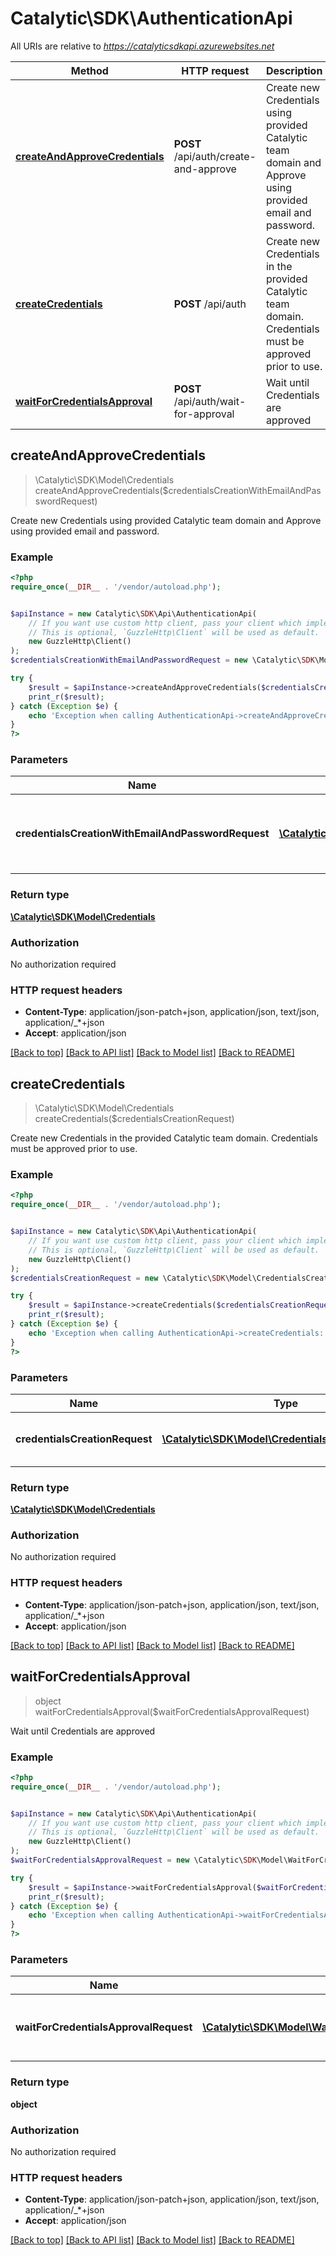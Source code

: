 # Catalytic\SDK\AuthenticationApi

All URIs are relative to *https://catalyticsdkapi.azurewebsites.net*

Method | HTTP request | Description
------------- | ------------- | -------------
[**createAndApproveCredentials**](AuthenticationApi.md#createAndApproveCredentials) | **POST** /api/auth/create-and-approve | Create new Credentials using provided Catalytic team domain and Approve using provided email and password.
[**createCredentials**](AuthenticationApi.md#createCredentials) | **POST** /api/auth | Create new Credentials in the provided Catalytic team domain.  Credentials must be approved prior to use.
[**waitForCredentialsApproval**](AuthenticationApi.md#waitForCredentialsApproval) | **POST** /api/auth/wait-for-approval | Wait until Credentials are approved



## createAndApproveCredentials

> \Catalytic\SDK\Model\Credentials createAndApproveCredentials($credentialsCreationWithEmailAndPasswordRequest)

Create new Credentials using provided Catalytic team domain and Approve using provided email and password.

### Example

```php
<?php
require_once(__DIR__ . '/vendor/autoload.php');


$apiInstance = new Catalytic\SDK\Api\AuthenticationApi(
    // If you want use custom http client, pass your client which implements `GuzzleHttp\ClientInterface`.
    // This is optional, `GuzzleHttp\Client` will be used as default.
    new GuzzleHttp\Client()
);
$credentialsCreationWithEmailAndPasswordRequest = new \Catalytic\SDK\Model\CredentialsCreationWithEmailAndPasswordRequest(); // \Catalytic\SDK\Model\CredentialsCreationWithEmailAndPasswordRequest | Params required to create and approve new Credentials

try {
    $result = $apiInstance->createAndApproveCredentials($credentialsCreationWithEmailAndPasswordRequest);
    print_r($result);
} catch (Exception $e) {
    echo 'Exception when calling AuthenticationApi->createAndApproveCredentials: ', $e->getMessage(), PHP_EOL;
}
?>
```

### Parameters


Name | Type | Description  | Notes
------------- | ------------- | ------------- | -------------
 **credentialsCreationWithEmailAndPasswordRequest** | [**\Catalytic\SDK\Model\CredentialsCreationWithEmailAndPasswordRequest**](../Model/CredentialsCreationWithEmailAndPasswordRequest.md)| Params required to create and approve new Credentials | [optional]

### Return type

[**\Catalytic\SDK\Model\Credentials**](../Model/Credentials.md)

### Authorization

No authorization required

### HTTP request headers

- **Content-Type**: application/json-patch+json, application/json, text/json, application/_*+json
- **Accept**: application/json

[[Back to top]](#) [[Back to API list]](../../README.md#documentation-for-api-endpoints)
[[Back to Model list]](../../README.md#documentation-for-models)
[[Back to README]](../../README.md)


## createCredentials

> \Catalytic\SDK\Model\Credentials createCredentials($credentialsCreationRequest)

Create new Credentials in the provided Catalytic team domain.  Credentials must be approved prior to use.

### Example

```php
<?php
require_once(__DIR__ . '/vendor/autoload.php');


$apiInstance = new Catalytic\SDK\Api\AuthenticationApi(
    // If you want use custom http client, pass your client which implements `GuzzleHttp\ClientInterface`.
    // This is optional, `GuzzleHttp\Client` will be used as default.
    new GuzzleHttp\Client()
);
$credentialsCreationRequest = new \Catalytic\SDK\Model\CredentialsCreationRequest(); // \Catalytic\SDK\Model\CredentialsCreationRequest | Params required to create new Credentials

try {
    $result = $apiInstance->createCredentials($credentialsCreationRequest);
    print_r($result);
} catch (Exception $e) {
    echo 'Exception when calling AuthenticationApi->createCredentials: ', $e->getMessage(), PHP_EOL;
}
?>
```

### Parameters


Name | Type | Description  | Notes
------------- | ------------- | ------------- | -------------
 **credentialsCreationRequest** | [**\Catalytic\SDK\Model\CredentialsCreationRequest**](../Model/CredentialsCreationRequest.md)| Params required to create new Credentials | [optional]

### Return type

[**\Catalytic\SDK\Model\Credentials**](../Model/Credentials.md)

### Authorization

No authorization required

### HTTP request headers

- **Content-Type**: application/json-patch+json, application/json, text/json, application/_*+json
- **Accept**: application/json

[[Back to top]](#) [[Back to API list]](../../README.md#documentation-for-api-endpoints)
[[Back to Model list]](../../README.md#documentation-for-models)
[[Back to README]](../../README.md)


## waitForCredentialsApproval

> object waitForCredentialsApproval($waitForCredentialsApprovalRequest)

Wait until Credentials are approved

### Example

```php
<?php
require_once(__DIR__ . '/vendor/autoload.php');


$apiInstance = new Catalytic\SDK\Api\AuthenticationApi(
    // If you want use custom http client, pass your client which implements `GuzzleHttp\ClientInterface`.
    // This is optional, `GuzzleHttp\Client` will be used as default.
    new GuzzleHttp\Client()
);
$waitForCredentialsApprovalRequest = new \Catalytic\SDK\Model\WaitForCredentialsApprovalRequest(); // \Catalytic\SDK\Model\WaitForCredentialsApprovalRequest | Params required to poll approved Credentials

try {
    $result = $apiInstance->waitForCredentialsApproval($waitForCredentialsApprovalRequest);
    print_r($result);
} catch (Exception $e) {
    echo 'Exception when calling AuthenticationApi->waitForCredentialsApproval: ', $e->getMessage(), PHP_EOL;
}
?>
```

### Parameters


Name | Type | Description  | Notes
------------- | ------------- | ------------- | -------------
 **waitForCredentialsApprovalRequest** | [**\Catalytic\SDK\Model\WaitForCredentialsApprovalRequest**](../Model/WaitForCredentialsApprovalRequest.md)| Params required to poll approved Credentials | [optional]

### Return type

**object**

### Authorization

No authorization required

### HTTP request headers

- **Content-Type**: application/json-patch+json, application/json, text/json, application/_*+json
- **Accept**: application/json

[[Back to top]](#) [[Back to API list]](../../README.md#documentation-for-api-endpoints)
[[Back to Model list]](../../README.md#documentation-for-models)
[[Back to README]](../../README.md)

